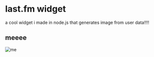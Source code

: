 # last.fm widget

a cool widget i made in node.js that generates image from user data!!!!

## meeee

![me](https://last-fm-ruby.vercel.app/?username=Squirre1Z)
